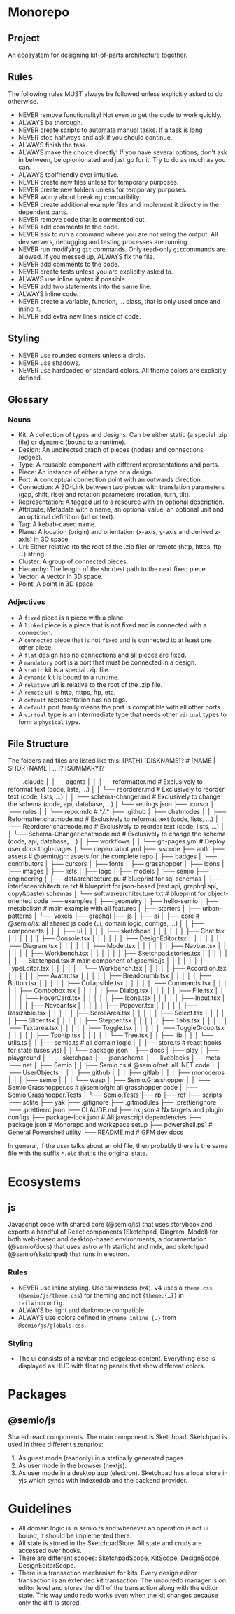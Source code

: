 # Monorepo

## Project

An ecosystem for designing kit-of-parts architecture together.

## Rules

The following rules MUST always be followed unless explicitly asked to do otherwise.

- NEVER remove functionality! Not even to get the code to work quickly.
- ALWAYS be thorough.
- NEVER create scripts to automate manual tasks. If a task is long
- NEVER stop halfways and ask if you should continue.
- ALWAYS finish the task.
- ALWAYS make the choice directly! If you have several options, don't ask in between, be opionionated and just go for it. Try to do as much as you can.
- ALWAYS toolfriendly over intuitive.
- NEVER create new files unless for temporary purposes.
- NEVER create new folders unless for temporary purposes.
- NEVER worry about breaking compatiblity.
- NEVER create additional example files and implement it directly in the dependent parts.
- NEVER remove code that is commented out.
- NEVER add comments to the code.
- NEVER ask to run a command where you are not using the output. All dev servers, debugging and testing processes are running.
- NEVER run modifying `git` commands. Only read-only `git`commands are allowed. If you messed up, ALWAYS fix the file.
- NEVER add comments to the code.
- NEVER create tests unless you are explicitly asked to.
- ALWAYS use inline syntax if possible.
- NEVER add two statements into the same line.
- ALWAYS inline code.
- NEVER create a variable, function, … class, that is only used once and inline it.
- NEVER add extra new lines inside of code.

## Styling

- NEVER use rounded corners unless a circle.
- NEVER use shadows.
- NEVER use hardcoded or standard colors. All theme colors are explicitly defined.

## Glossary

### Nouns

- Kit: A collection of types and designs. Can be either static (a special .zip file) or dynamic (bound to a runtime).
- Design: An undirected graph of pieces (nodes) and connections (edges).
- Type: A reusable component with different representations and ports.
- Piece: An instance of either a type or a design.
- Port: A conceptual connection point with an outwards direction.
- Connection: A 3D-Link between two pieces with translation parameters (gap, shift, rise) and rotation parameters (rotation, turn, tilt).
- Representation: A tagged url to a resource with an optional description.
- Attribute: Metadata with a name, an optional value, an optional unit and an optional definition (url or text).
- Tag: A kebab-cased name.
- Plane: A location (origin) and orientation (x-axis, y-axis and derived z-axis) in 3D space.
- Url: Either relative (to the root of the .zip file) or remote (http, https, ftp, …) string.
- Cluster: A group of connected pieces.
- Hierarchy: The length of the shortest path to the next fixed piece.
- Vector: A vector in 3D space.
- Point: A point in 3D space.

### Adjectives

- A `fixed` piece is a piece with a plane.
- A `linked` piece is a piece that is not fixed and is connected with a connection.
- A `connected` piece that is not `fixed` and is connected to at least one other piece.
- A `flat` design has no connections and all pieces are fixed.
- A `mandatory` port is a port that must be connected in a design.
- A `static` kit is a special .zip file.
- A `dynamic` kit is bound to a runtime.
- A `relative` url is relative to the root of the .zip file.
- A `remote` url is http, https, ftp, etc.
- A `default` representation has no tags.
- A `default` port family means the port is compatible with all other ports.
- A `virtual` type is an intermediate type that needs other `virtual` types to form a `physical` type.

## File Structure

The folders and files are listed like this: [PATH] [DISKNAME]? # [NAME | SHORTNAME | …]? [SUMMARY]?

├── .claude
│ ├── agents
│ │ ├── reformatter.md # Exclusively to reformat text (code, lists, …)
│ │ └── reorderer.md # Exclusively to reorder text (code, lists, …)
│ │ └── schema-changer.md # Exclusively to change the schema (code, api, database, …)
│ └── settings.json
├── .cursor
│ ├── rules
│ │ └── repo.mdc # \*_/_.\*
├── .github
│ ├── chatmodes
│ │ ├── Reformatter.chatmode.md # Exclusively to reformat text (code, lists, …)
│ │ └── Reorderer.chatmode.md # Exclusively to reorder text (code, lists, …)
│ │ └── Schema-Changer.chatmode.md # Exclusively to change the schema (code, api, database, …)
│ ├── workflows
│ │ └── gh-pages.yml # Deploy user docs togh-pages
│ └── dependabot.yml
├── .vscode
├── antlr
├── assets # @semio/gh: assets for the complete repo
│ ├── badges
│ ├── contributors
│ ├── cursors
│ ├── fonts
│ ├── grasshopper
│ ├── icons
│ ├── images
│ ├── lists
│ ├── logo
│ ├── models
│ └── semio
├── engineering
│ ├── dataarchitecture.pu # blueprint for sql schemas
│ ├── interfacearchitecture.txt # blueprint for json-based (rest api, graphql api, copy&paste) schemas
│ └── softwarearchitecture.txt # blueprint for object-oriented code
├── examples
│ ├── geometry
│ ├── hello-semio
│ ├── metabolism # main example with all features
│ ├── starters
│ ├── urban-patterns
│ └── voxels
├── graphql
├── js
│ ├── ai
│ ├── core # @semio/js: all shared js code (ui, domain logic, configs, …)
│ │ ├── components
│ │ │ ├── ui
│ │ │ │ ├── sketchpad
│ │ │ │ │ │ ├── Chat.tsx
│ │ │ │ │ │ ├── Console.tsx
│ │ │ │ │ │ ├── DesignEditor.tsx
│ │ │ │ │ │ ├── Diagram.tsx
│ │ │ │ │ │ ├── Model.tsx
│ │ │ │ │ │ ├── Navbar.tsx
│ │ │ │ │ │ ├── Workbench.tsx
│ │ │ │ │ │ ├── Sketchpad.stories.tsx
│ │ │ │ │ │ ├── Sketchpad.tsx # main component of @semio/js
│ │ │ │ │ │ ├── TypeEditor.tsx
│ │ │ │ │ │ └── Workbench.tsx
│ │ │ │ │ ├── Accordion.tsx
│ │ │ │ │ ├── Avatar.tsx
│ │ │ │ │ ├── Breadcrumb.tsx
│ │ │ │ │ ├── Button.tsx
│ │ │ │ │ ├── Collapsible.tsx
│ │ │ │ │ ├── Commands.tsx
│ │ │ │ │ ├── Combobox.tsx
│ │ │ │ │ ├── Dialog.tsx
│ │ │ │ │ ├── File.tsx
│ │ │ │ │ ├── HoverCard.tsx
│ │ │ │ │ ├── Icons.tsx
│ │ │ │ │ ├── Input.tsx
│ │ │ │ │ ├── Navbar.tsx
│ │ │ │ │ ├── Popover.tsx
│ │ │ │ │ ├── Resizable.tsx
│ │ │ │ │ ├── ScrollArea.tsx
│ │ │ │ │ ├── Select.tsx
│ │ │ │ │ ├── Slider.tsx
│ │ │ │ │ ├── Stepper.tsx
│ │ │ │ │ ├── Tabs.tsx
│ │ │ │ │ ├── Textarea.tsx
│ │ │ │ │ ├── Toggle.tsx
│ │ │ │ │ ├── ToggleGroup.tsx
│ │ │ │ │ ├── Tooltip.tsx
│ │ │ │ │ └── Tree.tsx
│ │ ├── lib
│ │ │ └── utils.ts
│ │ ├── semio.ts # all domain logic
│ │ ├── store.ts # react hooks for state (uses yjs)
│ │ └── package.json
│ ├── docs
│ ├── play
│ ├── playground
│ └── sketchpad
├── jsonschema
├── liveblocks
├── meta
├── net
│ ├── Semio
│ │ ├── Semio.cs # @semio/net: all .NET code
│ │ ├── UserObjects
│ │ │ ├── github
│ │ │ ├── gitlab
│ │ │ ├── monoceros
│ │ │ ├── semio
│ │ │ └── wasp
│ ├── Semio.Grasshopper
│ │ └── Semio.Grasshopper.cs # @semio/gh: all grasshopper code
│ ├── Semio.Grasshopper.Tests
│ └── Semio.Tests
├── rb
├── rdf
├── scripts
├── sqlite
├── yak
├── .gitignore
├── .gitmodules
├── .prettierignore
├── .prettierrc.json
├── CLAUDE.md
├── nx.json # Nx targets and plugin configs
├── package-lock.json # All javascript dependencies
├── package.json # Monorepo and workspace setup
├── powershell.ps1 # General Powershell utility
└── README.md # GFM dev docs

In general, if the user talks about an old file, then probably there is the same file with the suffix `*.old` that is the original state.

# Ecosystems

## js

Javascript code with shared core (@semio/js) that uses storybook and exports a handful of React components (Sketchpad, Diagram, Model) for both web-based and desktop-based environments, a documentation (@semio/docs) that uses astro with starlight and mdx, and sketchpad (@semio/sketchpad) that runs in electron.

### Rules

- NEVER use inline styling. Use tailwindcss (v4). v4 uses a `theme.css` (`@semio/js/theme.css`) for theming and not `{theme:{…}}` in `tailwindconfig`.
- ALWAYS be light and darkmode compatible.
- ALWAYS use colors defined in `@theme inline {…}` from `@semio/js/globals.css`.

### Styling

- The ui consists of a navbar and edgeless content. Everything else is displayed as HUD with floating panels that show different colors.

# Packages

## @semio/js

Shared react components. The main component is Sketchpad. Sketchpad is used in three different szenarios:

1. As guest mode (readonly) in a statically generated pages.
2. As user mode in the browser (nextjs).
3. As user mode in a desktop app (electron).
   Sketchpad has a local store in yjs which syncs with indexeddb and the backend provider.

# Guidelines

- All domain logic is in semio.ts and whenever an operation is not ui bound, it should be implemented there.
- All state is stored in the SketchpadStore. All state and cruds are accessed over hooks.
- There are different scopes: SketchpadScope, KitScope, DesignScope, DesignEditorScope.
- There is a transaction mechanism for kits. Every design editor transaction is an extended kit transaction. The undo redo manager is on editor level and stores the diff of the transaction along with the editor state. This way undo redo works even when the kit changes because only the diff is stored.
